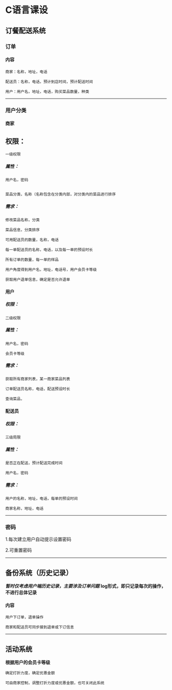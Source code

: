 # C语言课设

## 订餐配送系统

### 订单

#### 内容

    商家：名称，地址，电话

    配送员：名称，电话，预计到店时间，预计配送时间

    用户：用户名，地址，电话，购买菜品数量，种类

____

### 用户分类

#### 商家
## 权限： 
    
    一级权限

##### 属性：
    
    用户名，密码


    菜品分类，名称（名称包含在分类内部，对分类内的菜品进行排序

##### 需求：

    修改菜品名称，分类

    菜品信息，分类排序

    可用配送员的数量，名称，电话

    每一单配送员的名称，电话，以及每一单的预设时长

    所有订单的数量，每一单的样品

    用户角度得到用户名，地址，电话号，用户会员卡等级

    获取用户退单信息，确定是否允许退单


#### 用户
##### 权限：
    
    二级权限

##### 属性：

    用户名，密码

    会员卡等级

##### 需求：

    获取所有商家列表，某一商家菜品列表

    订单配送员名称，电话，配送预设时长

    查询菜品，

#### 配送员
##### 权限：
    
    三级局限

##### 属性：
    
    是否正在配送，预计配送完成时间

    用户名，密码

##### 需求：
    
    用户的名称，地址，电话，每单的预设时间

    商家名称，地址，电话

____

### 密码

1.每次建立用户自动提示设置密码

2.可重置密码

____

## 备份系统（历史记录）

__*暂时仅考虑用户端历史记录，主要涉及订单问题*__
__log形式，即只记录每次的操作，不进行总体记录__

#### 内容        

    用户下订单，退单操作

    商家和配送员可同步接到退单或下订信息

____

## 活动系统

__根据用户的会员卡等级__

    确定打折力度，确定优惠金额

    可由商家控制，调整打折力度或优惠金额，也可关闭此系统
    